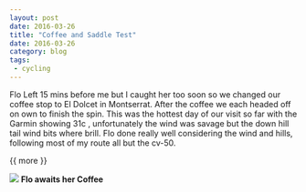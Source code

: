 ```yaml
---
layout: post
date: 2016-03-26
title: "Coffee and Saddle Test"
date: 2016-03-26
category: blog
tags:
 - cycling
---
```


<!--start excerpt-->
Flo Left 15 mins before me but I caught her too soon so we changed our coffee stop to El Dolcet in Montserrat. After the coffee we each headed off on own to finish the spin. This was the hottest day of our visit so far with the Garmin showing 31c , unfortunately the wind was savage but the down hill tail wind bits where brill. Flo done really well considering the wind and hills, following most of my route all but the cv-50.

{{ more }}

![](/images/2016/2016-03-26-coffee-and-saddle-test.jpg)
**Flo awaits her Coffee**

